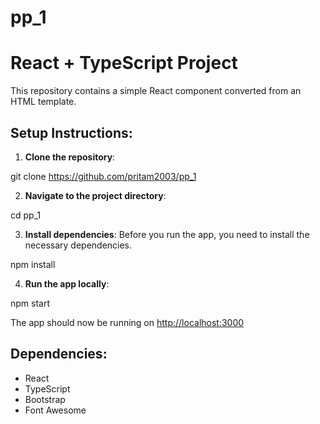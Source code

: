 # pp_1
# React + TypeScript Project

This repository contains a simple React component converted from an HTML template.

## Setup Instructions:

1. **Clone the repository**:

git clone https://github.com/pritam2003/pp_1

2. **Navigate to the project directory**:

cd pp_1

3. **Install dependencies**:
Before you run the app, you need to install the necessary dependencies.

npm install

4. **Run the app locally**:

npm start

The app should now be running on [http://localhost:3000](http://localhost:3000)

## Dependencies:

- React
- TypeScript
- Bootstrap
- Font Awesome


